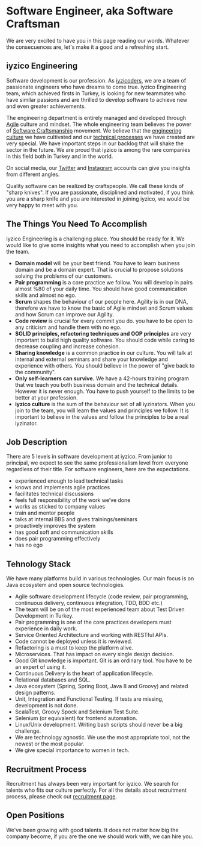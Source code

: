 # Software Engineer, aka Software Craftsman

We are very excited to have you in this page reading our words. Whatever the consecuences are, let's make it a good and a refreshing start.

## iyzico Engineering

Software development is our profession. As [iyzicoders](https://www.iyzico.com/en/about-us), we are a team of passionate engineers who have dreams to come true. iyzico Engineering team, which achieved firsts in Turkey, is looking for new teammates who have similar passions and are thrilled to develop software to achieve new and even greater achievements. 

The engineering department is entirely managed and developed through [Agile](http://agilemanifesto.org/iso/tr/manifesto.html) culture and mindset. The whole engineering team believes the power of [Software Craftsmanship](http://manifesto.softwarecraftsmanship.org/#/tr) movement. We believe that the [engineering culture](https://www.youtube.com/watch?v=gOS5Z-BdoM0) we have cultivated and our [technical processes](https://www.youtube.com/watch?v=DR1auLFM2Fg) we have created are very special. We have important steps in our backlog that will shake the sector in the future. We are proud that iyzico is among the rare companies in this field both in Turkey and in the world.

On social media, our [Twitter](https://twitter.com/iyzicoeng) and [Instagram](https://www.instagram.com/iyzicoengineering) accounts can give you insights from different angles.

Quality software can be realized by craftspeople. We call these kinds of "sharp knives". If you are passionate, disciplined and motivated, if you think you are a sharp knife and you are interested in joining iyzico, we would be very happy to meet with you. 

## The Things You Need To Accomplish

iyzico Engineering is a challenging place. You should be ready for it. We would like to give some insights what you need to accomplish when you join the team.

* **Domain model** will be your best friend. You have to learn business domain and be a domain expert. That is crucial to propose solutions solving the problems of our customers.
* **Pair programming** is a core practice we follow. You will develop in pairs almost %80 of your daily time. You should have good communication skills and almost no ego. 
* **Scrum** shapes the behaviour of our people here. Agility is in our DNA, therefore we have to know the basic of Agile mindset and  Scrum values and how Scrum can improve our Agility. 
* **Code review** is crucial for every commit you do. you have to be open to any criticism and handle them with no ego.
* **SOLID principles, refactoring techniques and OOP principles** are very important to build high quality software. You should code while caring to decrease coupling and increase cohesion.
* **Sharing knowledge** is a common practice in our culture. You will talk at internal and external seminars and share your knowledge and experience with others. You should believe in the power of "give back to the community".
* **Only self-learners can survive.** We have a 42-hours training program that we teach you both business domain and the technical details. However it is never enough. You have to push yourself to the limits to be better at your profession.
* **iyzico culture** is the sum of the behaviour set of all iyzinators. When you join to the team, you will learn the values and principles we follow. It is important to believe in the values and follow the principles to be a real iyzinator. 

## Job Description

There are 5 levels in software development at iyzico. From junior to principal, we expect to see the same professionalism level from everyone regardless of their title. For software engineers, here are the expectations.

* experienced enough to lead technical tasks
* knows and implements agile practices
* facilitates technical discussions
* feels full responsibility of the work we’ve done
* works as sticked to company values
* train and mentor people
* talks at internal BBS and gives trainings/seminars
* proactively improves the system
* has good soft and communication skills
* does pair programming effectively
* has no ego

## Tehnology Stack 

We have many platforms build in various technologies. Our main focus is on Java ecosystem and open source technologies.

* Agile software development lifecycle (code review, pair programming, continuous delivery, continuous integration, TDD, BDD etc.)
* The team will be on of the most experienced team about Test Driven Development in Turkey.
* Pair programming is one of the core practices developers must experience in daily work.
* Service Oriented Architecture and working with RESTful APIs.
* Code cannot be deployed unless it is reviewed.
* Refactoring is a must to keep the platform alive.
* Microservices. That has impact on every single design decision.
* Good Git knowledge is important. Git is an ordinary tool. You have to be an expert of using it.
* Continuous Delivery is the heart of application lifecycle.
* Relational databases and SQL.
* Java ecosystem (Spring, Spring Boot, Java 8 and Groovy) and related design patterns.
* Unit, Integration and Functional Testing. If tests are missing, development is not done.
* ScalaTest, Groovy Spock and Selenium Test Suite.
* Selenium (or equivalent) for frontend automation.
* Linux/Unix development. Writing bash scripts should never be a big challenge.
* We are technology agnostic. We use the most appropriate tool, not the newest or the most popular.
* We give special importance to women in tech. 

## Recruitment Process

Recruitment has always been very important for iyzico. We search for talents who fits our culture perfectly. For all the details about recruitment process, please check out [recruitment page](https://github.com/iyzico/recruitment).

## Open Positions

We've been growing with good talents. It does not matter how big the company become, if you are the one we should work with, we can hire you.
